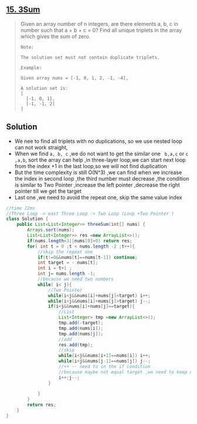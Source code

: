 ## [15. 3Sum](https://leetcode-cn.com/problems/3sum/)

> Given an array number of n integers, are there elements a, b, c in number such that a + b + c = 0? Find all unique triplets in the array which gives the sum of zero.
>
> ```
> Note:
> 
> The solution set must not contain duplicate triplets.
> 
> Example:
> 
> Given array nums = [-1, 0, 1, 2, -1, -4],
> 
> A solution set is:
> [
>   [-1, 0, 1],
>   [-1, -1, 2]
> ]
> ```

## Solution 

* We nee to find all triplets with no duplications, so we use nested loop can not work  straight, 
* When we find ```a, b, c``` ,we do not want to get the similar one ``` b,a,c``` or ```c ,a,b```, sort the array can help ,in three-layer loop,we can start next loop from the index +1 in the last loop,so we will not find duplication 
* But the time complexity is still O(N^3) ,we can find when we increase the index in second loop ,the third number must decrease ,the condition is similar to Two Pointer ,increase the left pointer ,decrease the right pointer till we get the target 
* Last one ,we need to avoid the repeat one, skip the same value  index



```java
//time 22ms
//Three Loop -> east Three Loop -> Two Loop (Loop +Two Pointer )
class Solution {
    public List<List<Integer>> threeSum(int[] nums) {
        Arrays.sort(nums);
        List<List<Integer>> res =new ArrayList<>();
        if(nums.length<3||nums[0]>0) return res;
        for( int t = 0 ;t < nums.length -2 ;t++){
            //skip the repeat one 
            if(t!=0&&nums[t]==nums[t-1]) continue;
            int target = - nums[t];
            int i = t+1 ; 
            int j= nums.length -1;
            //because we need two numbers
            while( i< j){
                //Two Pointer
                while(i<j&&nums[i]+nums[j]<target) i++;
                while(i<j&&nums[i]+nums[j]>target) j--;
                if(i<j&&nums[i]+nums[j]==target){
                    //List
                    List<Integer> tmp =new ArrayList<>();
                    tmp.add(-target);
                    tmp.add(nums[i]);
                    tmp.add(nums[j]);
                    //add
                    res.add(tmp);
                    //skip
                    while(i<j&&nums[i+1]==nums[i]) i++;
                    while(i<j&&nums[j-1]==nums[j]) j--;
                    //++ -- need to in the if condition
                    //because maybe not equal target ,we need to keep unchanged
                    i++;j--;
                }
               
            }
        }
        return res;
    }
}
```

